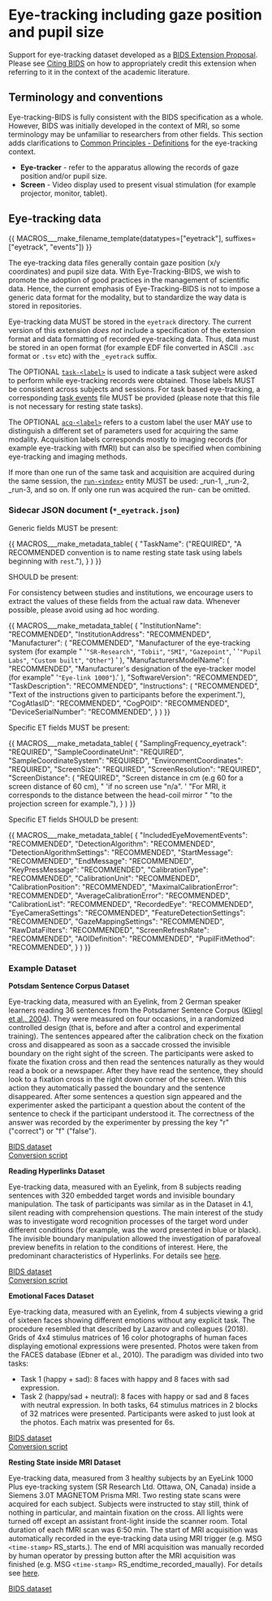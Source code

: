 # Eye-tracking including gaze position and pupil size

Support for eye-tracking dataset developed as a [BIDS Extension Proposal](../07-extensions.md#bids-extension-proposals). Please see [Citing BIDS](../01-introduction.md#citing-bids) on how to appropriately credit this extension when referring to it in the context of the academic literature.

## Terminology and conventions

Eye-tracking-BIDS is fully consistent with the BIDS specification as a whole. However, BIDS was initially developed in the context of MRI, so some terminology may be unfamiliar to researchers from other fields. This section adds clarifications to [Common Principles - Definitions](../02-common-principles.html) for the eye-tracking context.

-  __Eye-tracker__ - refer to the apparatus allowing the records of gaze position and/or pupil size. 
-	__Screen__ - Video display used to present visual stimulation (for example projector, monitor, tablet).

## Eye-tracking data

{{ MACROS___make_filename_template(datatypes=["eyetrack"], suffixes=["eyetrack", "events"]) }}

The eye-tracking data files generally contain gaze position (x/y coordinates) and pupil size data. With Eye-Tracking-BIDS, we wish to promote the adoption of good practices in the management of scientific data. Hence, the current emphasis of Eye-Tracking-BIDS is not to impose a generic data format for the modality, but to standardize the way data is stored in repositories. 

Eye-tracking data MUST be stored in the `eyetrack` directory. The current version of this extension *does not* include a specification of the extension format and data formatting of recorded eye-tracking data. Thus, data must be stored in an open format (for example EDF file converted in ASCII `.asc` format or `.tsv` etc) with the `_eyetrack` suffix.

The OPTIONAL [`task-<label>`](../99-appendices/09-entities.md#task) is used to indicate a task subject were asked to perform while eye-tracking records were obtained. Those labels MUST be consistent across subjects and sessions. For task based eye-tracking, a corresponding [task events](../04-modality-specific-files/05-task-events.md) file MUST be provided (please note that this file is not necessary for resting state tasks).

The OPTIONAL [`acq-<label>`](../99-appendices/09-entities.md#acq) refers to a custom label the user MAY use to distinguish a different set of parameters used for acquiring the same modality. Acquisition labels corresponds mostly to imaging records (for example eye-tracking with fMRI) but can also be specified when combining eye-tracking and imaging methods.

If more than one run of the same task and acquisition are acquired during the same session, the [`run-<index>`](../99-appendices/09-entities.md#run) entity MUST be used: _run-1, _run-2, _run-3, and so on. If only one run was acquired the run-<index> can be omitted.

### Sidecar JSON document (`*_eyetrack.json`)

Generic fields MUST be present:

{{ MACROS___make_metadata_table(
   {
      "TaskName": ("REQUIRED", "A RECOMMENDED convention is to name resting state task using labels beginning with `rest`."),
   }
) }}

SHOULD be present: 

For consistency between studies and institutions, we encourage users to extract the values of these fields from the actual raw data. Whenever possible, please avoid using ad hoc wording.

{{ MACROS___make_metadata_table(
   {
      "InstitutionName": "RECOMMENDED",
      "InstitutionAddress": "RECOMMENDED",
      "Manufacturer": (
         "RECOMMENDED",
         "Manufacturer of the eye-tracking system (for example "
         '`"SR-Research"`, `"Tobii"`, `"SMI"`, `"Gazepoint"`, '
         '`"Pupil Labs"`, `"Custom built"`, `"Other"`) '
      ),
      "ManufacturersModelName": (
         "RECOMMENDED",
         "Manufacturer's designation of the eye-tracker model (for example"
         '`"Eye-link 1000"`).'
         ),
      "SoftwareVersion": "RECOMMENDED",
      "TaskDescription": "RECOMMENDED",
      "Instructions": (
         "RECOMMENDED", 
         "Text of the instructions given to participants before the experiment."),
      "CogAtlasID": "RECOMMENDED",
      "CogPOID": "RECOMMENDED",
      "DeviceSerialNumber": "RECOMMENDED",
   }
) }}


Specific ET fields MUST be present:

{{ MACROS___make_metadata_table(
   {
      "SamplingFrequency_eyetrack": "REQUIRED",
      "SampleCoordinateUnit": "REQUIRED",
      "SampleCoordinateSystem": "REQUIRED",
      "EnvironmentCoordinates": "REQUIRED",
      "ScreenSize": "REQUIRED",
      "ScreenResolution": "REQUIRED",
      "ScreenDistance": (
         "REQUIRED",
         "Screen distance in cm (e.g 60 for a screen distance of 60 cm), "
         'if no screen use "n/a". '
         "For MRI, it corresponds to the distance between the head-coil mirror "
         "to the projection screen for example."),
   }
) }}

Specific ET fields SHOULD be present:

{{ MACROS___make_metadata_table(
   {
      "IncludedEyeMovementEvents": "RECOMMENDED",
      "DetectionAlgorithm": "RECOMMENDED",
      "DetectionAlgorithmSettings": "RECOMMENDED",
      "StartMessage": "RECOMMENDED",
      "EndMessage": "RECOMMENDED",
      "KeyPressMessage": "RECOMMENDED",
      "CalibrationType": "RECOMMENDED",
      "CalibrationUnit": "RECOMMENDED",
      "CalibrationPosition": "RECOMMENDED",
      "MaximalCalibrationError": "RECOMMENDED",
      "AverageCalibrationError": "RECOMMENDED",
      "CalibrationList": "RECOMMENDED",
      "RecordedEye": "RECOMMENDED",
      "EyeCameraSettings": "RECOMMENDED",
      "FeatureDetectionSettings": "RECOMMENDED",
      "GazeMappingSettings": "RECOMMENDED",
      "RawDataFilters": "RECOMMENDED",
      "ScreenRefreshRate": "RECOMMENDED",
      "AOIDefinition": "RECOMMENDED",
      "PupilFitMethod": "RECOMMENDED",
   }
) }}

### Example Dataset

**Potsdam Sentence Corpus Dataset**

Eye-tracking data, measured with an Eyelink, from 2 German speaker learners reading 36 sentences from the Potsdamer Sentence Corpus ([Kliegl et al., 2004](https://doi.org/10.1080/09541440340000213)). They were measured on four occasions, in a randomized controlled design (that is, before and after a control and experimental training). The sentences appeared after the calibration check on the fixation cross and disappeared as soon as a saccade crossed the invisible boundary on the right sight of the screen. The participants were asked to fixate the fixation cross and then read the sentences naturally as they would read a book or a newspaper. After they have read the sentence, they should look to a fixation cross in the right down corner of the screen. With this action they automatically passed the boundary and the sentence disappeared. After some sentences a question sign appeared and the experimenter asked the participant a question about the content of the sentence to check if the participant understood it. The correctness of the answer was recorded by the experimenter by pressing the key "r" ("correct") or "f" ("false").

[BIDS dataset](https://github.com/greckla/Eye-Tracking-BIDS/tree/master/PSC_train/PSC_train_raw_data_BIDS)<br />
[Conversion script](https://github.com/greckla/Eye-Tracking-BIDS/blob/master/PSC_train/from_asc_to_BIDS_asc.Rmd)


**Reading Hyperlinks Dataset**

Eye-tracking data, measured with an Eyelink, from 8 subjects reading sentences with 320 embedded target words and invisible boundary manipulation. The task of participants was similar as in the Dataset in 4.1, silent reading with comprehension questions. The main interest of the study was to investigate word recognition processes of the target word under different conditions (for example, was the word presented in blue or black). The invisible boundary manipulation allowed the investigation of parafoveal preview benefits in relation to the conditions of interest. Here, the predominant characteristics of Hyperlinks. 
For details see [here](https://doi.org/10.7717/peerj.2467).

[BIDS dataset](https://github.com/greckla/Eye-Tracking-BIDS/tree/master/hyperlink/hyperlinks_raw_data_BIDS)<br />
[Conversion script](https://github.com/greckla/Eye-Tracking-BIDS/blob/master/hyperlink/from_asc_to_BIDS_asc.Rmd)

**Emotional Faces Dataset**

Eye-tracking data, measured with an Eyelink, from 4 subjects viewing a grid of sixteen faces showing different emotions without any explicit task. The procedure resembled that described by Lazarov and colleagues (2018). Grids of 4x4 stimulus matrices of 16 color photographs of human faces displaying emotional expressions were presented. Photos were taken from the FACES database (Ebner et al., 2010). The paradigm was divided into two tasks:
-  Task 1 (happy + sad): 8 faces with happy and 8 faces with sad expression.
-  Task 2 (happy/sad + neutral): 8 faces with happy or sad and 8 faces with neutral expression.
In both tasks, 64 stimulus matrices in 2 blocks of 32 matrices were presented. Participants were asked to just look at the photos. Each matrix was presented for 6s.

[BIDS dataset](https://github.com/greckla/Eye-Tracking-BIDS/tree/master/emotional_faces/freeviewfaces_raw_data_BIDS)<br />
[Conversion script](https://github.com/greckla/Eye-Tracking-BIDS/blob/master/emotional_faces/from_asc_to_BIDS_asc.Rmd)

**Resting State inside MRI Dataset**

Eye-tracking data, measured from 3 healthy subjects by an EyeLink 1000 Plus eye-tracking system (SR Research Ltd. Ottawa, ON, Canada) inside a Siemens 3.0T MAGNETOM Prisma MRI. Two resting state scans were acquired for each subject. Subjects were instructed to stay still, think of nothing in particular, and maintain fixation on the cross. All lights were turned off except an assistant front-light inside the scanner room. Total duration of each fMRI scan was 6:50 min. The start of MRI acquisition was automatically recorded in the eye-tracking data using MRI trigger (e.g.  MSG `<time-stamp>` RS_starts.). The end of MRI acquisition was manually recorded by human operator by pressing button after the MRI acquisition was finished (e.g. MSG `<time-stamp>` RS_endtime_recorded_maually). For details see [here](https://doi.org/10.1101/2021.07.12.452041).
   
[BIDS dataset](https://github.com/Kangjoo/Eye-Tracking-BIDS/tree/main/rest_in_mri_raw_data)